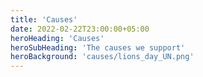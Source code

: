 ```yaml
---
title: 'Causes'
date: 2022-02-22T23:00:00+05:00
heroHeading: 'Causes'
heroSubHeading: 'The causes we support'
heroBackground: 'causes/lions_day_UN.png'
---
```

